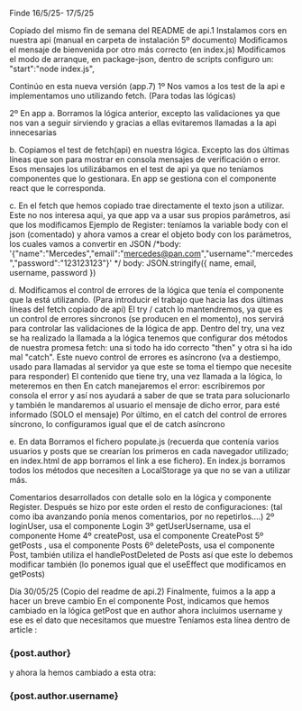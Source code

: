 Finde 16/5/25- 17/5/25

Copiado del mismo fin de semana del README de api.1
Instalamos cors en nuestra api  (manual en carpeta de instalación 5º documento)
Modificamos el mensaje de bienvenida por otro más correcto (en index.js)
Modificamos el modo de arranque, en package-json, dentro de scripts configuro un: "start":"node index.js",

Continúo en esta nueva versión (app.7)
1º Nos vamos a los test de la api e implementamos uno utilizando fetch. (Para todas las lógicas)

2º En app
a. Borramos la lógica anterior, excepto las validaciones ya que nos van a seguir sirviendo y gracias a ellas evitaremos llamadas a la api innecesarias

b. Copiamos el test de fetch(api) en nuestra lógica. 
Excepto las dos últimas líneas que son para mostrar en consola mensajes de verificación o error.
Esos mensajes los utilizábamos en el test de api ya que no teníamos componentes que lo gestionara.
En app se gestiona con el componente react que le corresponda.

c. En el fetch que hemos copiado trae directamente el texto json a utilizar. Este no nos interesa aqui, ya que app va a usar sus propios parámetros, asi que los modificamos
Ejemplo de Register: teníamos la variable body con el json (comentado) y ahora vamos a crear el objeto body con los parámetros, los cuales vamos a convertir en JSON
/*body: '{"name":"Mercedes","email":"mercedes@pan.com","username":"mercedes","password":"123123123"}' */
 body: JSON.stringify({ name, email, username, password })

d. Modificamos el control de errores de la lógica que tenía el componente que la está utilizando. (Para introducir el trabajo que hacia las dos últimas líneas del fetch copiado de api)
El try / catch lo mantendremos, ya que es un control de errores síncronos (se producen en el momento), nos servirá para controlar las validaciones de la lógica de app.
Dentro del try, una vez se ha realizado la llamada a la lógica tenemos que configurar dos métodos de nuestra promesa fetch: una si todo ha ido correcto "then" y otra si ha ido mal "catch". Este nuevo control de errores es asíncrono (va a destiempo, usado para llamadas al servidor ya que este se toma el tiempo que necesite para responder)
El contenido que tiene try, una vez llamada a la lógica, lo meteremos en then
En catch manejaremos el error: escribiremos por consola el error y así nos ayudará a saber de que se trata para solucionarlo y también le mandaremos al usuario el mensaje de dicho error, para esté informado (SOLO el mensaje)
Por último, en el catch del control de errores síncrono, lo configuramos igual que el de catch asíncrono

e. En data
Borramos el fichero populate.js (recuerda que contenía varios usuarios y posts que se crearían los primeros en cada navegador utilizado; en index.html de app borramos el link a ese fichero). 
En index.js borramos todos los métodos que necesiten a LocalStorage ya que no se van a utilizar más.

Comentarios desarrollados con detalle solo en la lógica y componente Register. 
Después se hizo por este orden el resto de configuraciones: (tal como iba avanzando ponía menos comentarios, por no repetirlos....)
    2º loginUser, usa el componente Login
    3º getUserUsername, usa el componente Home
    4º createPost, usa el componente CreatePost
    5º getPosts , usa el componente Posts
    6º deletePosts, usa el componente Post, también utiliza el handlePostDeleted de Posts así que este lo debemos modificar también (lo ponemos igual que el useEffect que modificamos en getPosts)

Día 30/05/25 
(Copio del readme de api.2)
Finalmente, fuimos a la app a hacer un breve cambio
En el componente Post, indicamos que hemos cambiado en la lógica getPost que en author ahora incluimos username y ese es el dato que necesitamos que muestre
Teníamos esta línea dentro de article : <h3 className="font-bold">{post.author}</h3> y ahora la hemos cambiado a esta otra: <h3 className="font-bold">{post.author.username}</h3>
